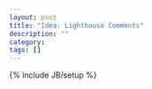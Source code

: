 ```yaml
---
layout: post
title: "Idea: Lighthouse Comments"
description: ""
category: 
tags: []
---
```

{% include JB/setup %}
